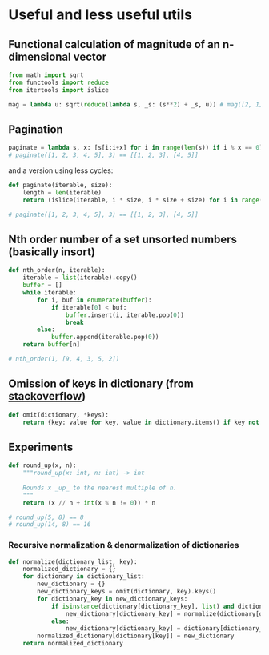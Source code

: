 # Useful and less useful utils

## Functional calculation of magnitude of an n-dimensional vector
```python
from math import sqrt
from functools import reduce
from itertools import islice

mag = lambda u: sqrt(reduce(lambda s, _s: (s**2) + _s, u)) # mag([2, 1]) == 2.23606797749979
```

## Pagination
```python
paginate = lambda s, x: [s[i:i+x] for i in range(len(s)) if i % x == 0]
# paginate([1, 2, 3, 4, 5], 3) == [[1, 2, 3], [4, 5]]
```

and a version using less cycles:

```python
def paginate(iterable, size):
    length = len(iterable)
    return (islice(iterable, i * size, i * size + size) for i in range(length // size + min(1, length % size)))

# paginate([1, 2, 3, 4, 5], 3) == [[1, 2, 3], [4, 5]]
```

## Nth order number of a set unsorted numbers (basically insort)
```python
def nth_order(n, iterable):
    iterable = list(iterable).copy()
    buffer = []
    while iterable:
        for i, buf in enumerate(buffer):
            if iterable[0] < buf:
                buffer.insert(i, iterable.pop(0))
                break
        else:
            buffer.append(iterable.pop(0))
    return buffer[n]

# nth_order(1, [9, 4, 3, 5, 2])
```

## Omission of keys in dictionary (from [stackoverflow](https://stackoverflow.com/a/41010331))
```python
def omit(dictionary, *keys):
    return {key: value for key, value in dictionary.items() if key not in keys}
```

## Experiments
```python
def round_up(x, n):
    """round_up(x: int, n: int) -> int
    
    Rounds x _up_ to the nearest multiple of n.
    """
    return (x // n + int(x % n != 0)) * n

# round_up(5, 8) == 8
# round_up(14, 8) == 16
```

### Recursive normalization & denormalization of dictionaries
```python
def normalize(dictionary_list, key):
    normalized_dictionary = {}
    for dictionary in dictionary_list:
        new_dictionary = {}
        new_dictionary_keys = omit(dictionary, key).keys()
        for dictionary_key in new_dictionary_keys:
            if isinstance(dictionary[dictionary_key], list) and dictionary_key in dictionary.keys():
                new_dictionary[dictionary_key] = normalize(dictionary[dictionary_key], key)
            else:
                new_dictionary[dictionary_key] = dictionary[dictionary_key]
        normalized_dictionary[dictionary[key]] = new_dictionary
    return normalized_dictionary
```
